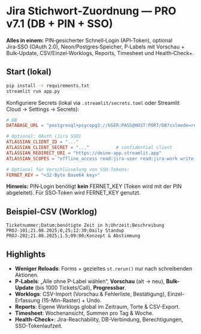# Jira Stichwort‑Zuordnung — PRO v7.1 (DB + PIN + SSO)

**Alles in einem:** PIN‑gesicherter Schnell‑Login (API‑Token), optional Jira‑SSO (OAuth 2.0), Neon/Postgres‑Speicher, P‑Labels mit Vorschau + Bulk‑Update, CSV/Einzel‑Worklogs, Reports, Timesheet und Health‑Check+.

## Start (lokal)
```bash
pip install -r requirements.txt
streamlit run app.py
```
Konfiguriere Secrets (lokal via `.streamlit/secrets.toml` oder Streamlit Cloud → Settings → Secrets):
```toml
# DB
DATABASE_URL = "postgresql+psycopg2://USER:PASS@HOST:PORT/DB?sslmode=require"

# Optional: OAuth (Jira SSO)
ATLASSIAN_CLIENT_ID = "..."
ATLASSIAN_CLIENT_SECRET = "..."          # confidential client
ATLASSIAN_REDIRECT_URI = "https://deine-app.streamlit.app"
ATLASSIAN_SCOPES = "offline_access read:jira-user read:jira-work write:jira-work"

# Optional für Verschlüsselung von SSO-Tokens:
FERNET_KEY = "<32-Byte Base64 key>"
```

**Hinweis:** PIN‑Login benötigt **kein** FERNET_KEY (Token wird mit der PIN abgeleitet). Für SSO‑Token wird FERNET_KEY genutzt.

## Beispiel‑CSV (Worklog)
```csv
Ticketnummer;Datum;benötigte Zeit in h;Uhrzeit;Beschreibung
PROJ-101;21.08.2025;0,25;12:30;Daily Standup
PROJ-202;21.08.2025;1.5;09:00;Konzept & Abstimmung
```

## Highlights
- **Weniger Reloads**: Forms + gezieltes `st.rerun()` nur nach schreibenden Aktionen.
- **P‑Labels**: „Alle ohne P-Label wählen“, **Vorschau** (alt → neu), **Bulk-Update** (bis 1000 Tickets/Call), **Progressbar**.
- **Worklogs**: CSV-Import (Vorschau & Fehlerliste, Bestätigung), Einzel-Erfassung (15-Min-Raster) + Undo.
- **Reports**: Eigene Worklogs global im Zeitraum, Torte & CSV-Export.
- **Timesheet**: Wochenansicht, Summen pro Tag & Woche.
- **Health-Check+**: Jira-Reachability, DB-Verbindung, Berechtigungen, SSO-Tokenlaufzeit.
